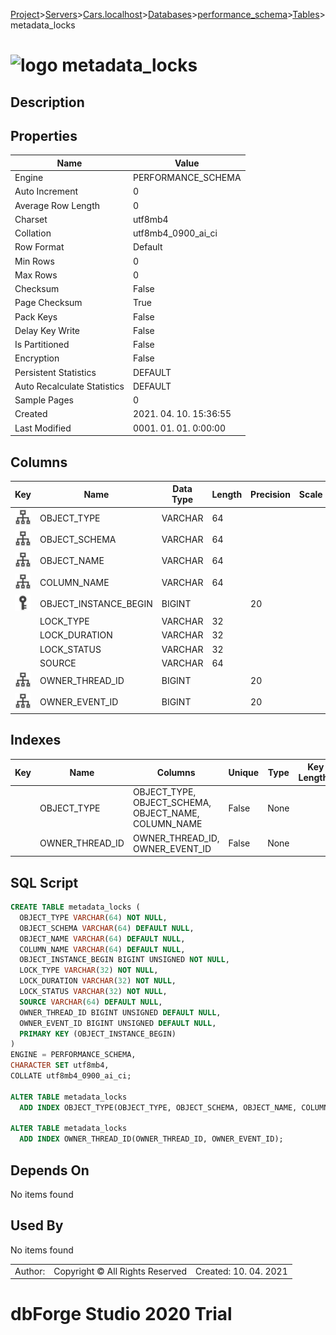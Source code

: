 [Project](../../../../../startpage.md)>[Servers](../../../../Servers.md)>[Cars.localhost](../../../Cars.localhost.md)>[Databases](../../Databases.md)>[performance_schema](../performance_schema.md)>[Tables](Tables.md)>metadata_locks


# ![logo](../../../../../Images/table64.svg) metadata_locks

## <a name="#Description"></a>Description
> 
## <a name="#Properties"></a>Properties
|Name|Value|
|---|---|
|Engine|PERFORMANCE_SCHEMA|
|Auto Increment|0|
|Average Row Length|0|
|Charset|utf8mb4|
|Collation|utf8mb4_0900_ai_ci|
|Row Format|Default|
|Min Rows|0|
|Max Rows|0|
|Checksum|False|
|Page Checksum|True|
|Pack Keys|False|
|Delay Key Write|False|
|Is Partitioned|False|
|Encryption|False|
|Persistent Statistics|DEFAULT|
|Auto Recalculate Statistics|DEFAULT|
|Sample Pages|0|
|Created|2021. 04. 10. 15:36:55|
|Last Modified|0001. 01. 01. 0:00:00|


## <a name="#Columns"></a>Columns
|Key|Name|Data Type|Length|Precision|Scale|Unsigned|Zerofill|Binary|Not Null|Auto Increment|Default|Virtual|Description|
|:---:|---|---|---|---|---|---|---|---|---|---|---|---|---|
|[![Indexes OBJECT_TYPE](../../../../../Images/index.svg)](#Indexes)|OBJECT_TYPE|VARCHAR|64|||False|False|False|True|False||False||
|[![Indexes OBJECT_TYPE](../../../../../Images/index.svg)](#Indexes)|OBJECT_SCHEMA|VARCHAR|64|||False|False|False|False|False|NULL|False||
|[![Indexes OBJECT_TYPE](../../../../../Images/index.svg)](#Indexes)|OBJECT_NAME|VARCHAR|64|||False|False|False|False|False|NULL|False||
|[![Indexes OBJECT_TYPE](../../../../../Images/index.svg)](#Indexes)|COLUMN_NAME|VARCHAR|64|||False|False|False|False|False|NULL|False||
|[![Primary Key ](../../../../../Images/primarykey.svg)](#Indexes)|OBJECT_INSTANCE_BEGIN|BIGINT||20||True|False|False|True|False||False||
||LOCK_TYPE|VARCHAR|32|||False|False|False|True|False||False||
||LOCK_DURATION|VARCHAR|32|||False|False|False|True|False||False||
||LOCK_STATUS|VARCHAR|32|||False|False|False|True|False||False||
||SOURCE|VARCHAR|64|||False|False|False|False|False|NULL|False||
|[![Indexes OWNER_THREAD_ID](../../../../../Images/index.svg)](#Indexes)|OWNER_THREAD_ID|BIGINT||20||True|False|False|False|False|NULL|False||
|[![Indexes OWNER_THREAD_ID](../../../../../Images/index.svg)](#Indexes)|OWNER_EVENT_ID|BIGINT||20||True|False|False|False|False|NULL|False||

## <a name="#Indexes"></a>Indexes
|Key|Name|Columns|Unique|Type|Key Lengths|
|:---:|---|---|---|---|---|
||OBJECT_TYPE|OBJECT_TYPE, OBJECT_SCHEMA, OBJECT_NAME, COLUMN_NAME|False|None||
||OWNER_THREAD_ID|OWNER_THREAD_ID, OWNER_EVENT_ID|False|None||

## <a name="#SqlScript"></a>SQL Script
```SQL
CREATE TABLE metadata_locks (
  OBJECT_TYPE VARCHAR(64) NOT NULL,
  OBJECT_SCHEMA VARCHAR(64) DEFAULT NULL,
  OBJECT_NAME VARCHAR(64) DEFAULT NULL,
  COLUMN_NAME VARCHAR(64) DEFAULT NULL,
  OBJECT_INSTANCE_BEGIN BIGINT UNSIGNED NOT NULL,
  LOCK_TYPE VARCHAR(32) NOT NULL,
  LOCK_DURATION VARCHAR(32) NOT NULL,
  LOCK_STATUS VARCHAR(32) NOT NULL,
  SOURCE VARCHAR(64) DEFAULT NULL,
  OWNER_THREAD_ID BIGINT UNSIGNED DEFAULT NULL,
  OWNER_EVENT_ID BIGINT UNSIGNED DEFAULT NULL,
  PRIMARY KEY (OBJECT_INSTANCE_BEGIN)
)
ENGINE = PERFORMANCE_SCHEMA,
CHARACTER SET utf8mb4,
COLLATE utf8mb4_0900_ai_ci;

ALTER TABLE metadata_locks 
  ADD INDEX OBJECT_TYPE(OBJECT_TYPE, OBJECT_SCHEMA, OBJECT_NAME, COLUMN_NAME);

ALTER TABLE metadata_locks 
  ADD INDEX OWNER_THREAD_ID(OWNER_THREAD_ID, OWNER_EVENT_ID);
```

## <a name="#DependsOn"></a>Depends On
No items found

## <a name="#UsedBy"></a>Used By
No items found

||||
|---|---|---|
|Author: |Copyright © All Rights Reserved|Created: 10. 04. 2021|
# dbForge Studio 2020 Trial